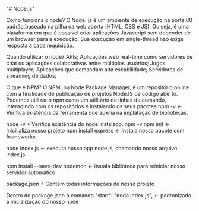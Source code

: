 "# Node.js" 

Como funciona o node?
O Node. js é um ambiente de execução na porta 80 padrão,baseado na pilha da web aberta (HTML, CSS e JS). Ou seja, é uma plataforma em que é possível criar 
aplicações Javascript sem depender de um browser para a execução. Sua execução em single-thread não exige resposta a cada requisição.

Quando utilizar o node? 
APIs;
Aplicações web real-time como servidores de chat ou aplicações colaborativas entre múltiplos usuários;
Jogos multiplayer;
Aplicações que demandam alta escabilidade;
Servidores de streaming de dados;

O que é NPM?
O NPM, ou Node Package Manager, é um repositório online com a finalidade de publicação de projetos NodeJS de código aberto. 
Podemos utilizar o npm como um utilitário de linhas de comando, interagindo com os repositórios e instalando os seus pacotes
npm -v <-Verifica existência da ferramenta que auxilia na implatação de bibliotecas.


node -v <-Verifica existência do node instalado.
npm -v 
npm init <- Inicilializa nosso projeto
npm install express <- Instala nosso pacote com frameworks

node index.js <- executa nosso app node.js, chamando nosso arquivo index.js

npm install --save-dev nodemon <- instala biblioteca para reiniciar nosso servidor automático

package.json <-Contém todas informações de nosso projeto

Dentro de package.json o comando "start": "node index.js", <- padronizado a inicialização do nosso node
